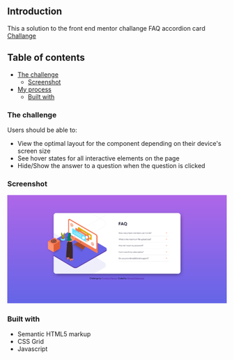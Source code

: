 ## Introduction

This a solution to the front end mentor challange FAQ accordion card [Challange](https://www.frontendmentor.io/challenges/faq-accordion-card-XlyjD0Oam)

## Table of contents

-   [The challenge](#the-challenge)
    -   [Screenshot](#screenshot)
-   [My process](#my-process)
    -   [Built with](#built-with)

### The challenge

Users should be able to:

-   View the optimal layout for the component depending on their device's screen size
-   See hover states for all interactive elements on the page
-   Hide/Show the answer to a question when the question is clicked

### Screenshot

![Completed project screenshot](./completed-faq-card-screenshot.png)

### Built with

-   Semantic HTML5 markup
-   CSS Grid
-   Javascript
